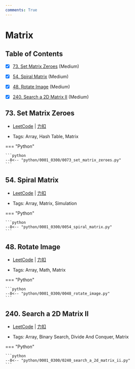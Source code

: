 ```yaml
---
comments: True
---
```


# Matrix

## Table of Contents

- [x] [73. Set Matrix Zeroes](#73-set-matrix-zeroes) (Medium)
- [x] [54. Spiral Matrix](#54-spiral-matrix) (Medium)
- [x] [48. Rotate Image](#48-rotate-image) (Medium)
- [x] [240. Search a 2D Matrix II](#240-search-a-2d-matrix-ii) (Medium)


## 73. Set Matrix Zeroes

-    [LeetCode](https://leetcode.com/problems/set-matrix-zeroes/) | [力扣](https://leetcode.cn/problems/set-matrix-zeroes/)

-   Tags: Array, Hash Table, Matrix

=== "Python"

    ```python
    --8<-- "python/0001_0300/0073_set_matrix_zeroes.py"
    ```



## 54. Spiral Matrix

-    [LeetCode](https://leetcode.com/problems/spiral-matrix/) | [力扣](https://leetcode.cn/problems/spiral-matrix/)

-   Tags: Array, Matrix, Simulation

=== "Python"

    ```python
    --8<-- "python/0001_0300/0054_spiral_matrix.py"
    ```



## 48. Rotate Image

-    [LeetCode](https://leetcode.com/problems/rotate-image/) | [力扣](https://leetcode.cn/problems/rotate-image/)

-   Tags: Array, Math, Matrix

=== "Python"

    ```python
    --8<-- "python/0001_0300/0048_rotate_image.py"
    ```



## 240. Search a 2D Matrix II

-    [LeetCode](https://leetcode.com/problems/search-a-2d-matrix-ii/) | [力扣](https://leetcode.cn/problems/search-a-2d-matrix-ii/)

-   Tags: Array, Binary Search, Divide And Conquer, Matrix

=== "Python"

    ```python
    --8<-- "python/0001_0300/0240_search_a_2d_matrix_ii.py"
    ```



